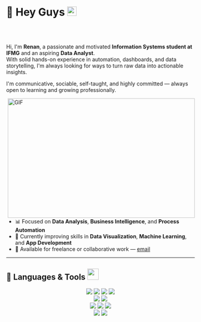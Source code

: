 # 👋 Hey Guys <img src="https://media.giphy.com/media/hvRJCLFzcasrR4ia7z/giphy.gif" width="25px">

<a href="https://www.linkedin.com/in/renan-henrique-379847194">
 
</a>

<br />
<br />

Hi, I'm **Renan**, a passionate and motivated **Information Systems student at IFMG** and an aspiring **Data Analyst**.  
With solid hands-on experience in automation, dashboards, and data storytelling, I'm always looking for ways to turn raw data into actionable insights.

I'm communicative, sociable, self-taught, and highly committed — always open to learning and growing professionally.

<img align="right" alt="GIF" src="https://github.com/abhisheknaiidu/abhisheknaiidu/blob/master/code.gif?raw=true" width="500" height="320" />

- 📊 Focused on **Data Analysis**, **Business Intelligence**, and **Process Automation**  
- 🚀 Currently improving skills in **Data Visualization**, **Machine Learning**, and **App Development**
- 💼 Available for freelance or collaborative work — [email](mailto:renanhenrique263@gmail.com)

---

## 🚀 Languages & Tools <img src="https://github.com/ritik307/ritik307/blob/main/images/laptop.gif" width="30">

<p align="center">
<img src="https://img.shields.io/badge/-Python-3776AB?style=flat-square&logo=python&logoColor=white"/>
<img src="https://img.shields.io/badge/-Power%20BI-F2C811?style=flat-square&logo=powerbi&logoColor=black"/>
<img src="https://img.shields.io/badge/-SQL-4479A1?style=flat-square&logo=postgresql&logoColor=white"/>
<img src="https://img.shields.io/badge/-Excel-217346?style=flat-square&logo=microsoft-excel&logoColor=white"/>
<br>
<img src="https://img.shields.io/badge/-Power%20Apps-742774?style=flat-square&logo=powerapps&logoColor=white"/>
<img src="https://img.shields.io/badge/-Power%20Automate-0066FF?style=flat-square&logo=powerautomate&logoColor=white"/>
<br>
<img src="https://img.shields.io/badge/-JavaScript-black?style=flat-square&logo=javascript"/>
<img src="https://img.shields.io/badge/-HTML5-E34F26?style=flat-square&logo=html5&logoColor=white"/>
<img src="https://img.shields.io/badge/-CSS3-1572B6?style=flat-square&logo=css3"/>
<br>
<img src="https://img.shields.io/badge/-Git-black?style=flat-square&logo=git"/>
<img src="https://img.shields.io/badge/-GitHub-black?style=flat-square&logo=github"/>
</p>

